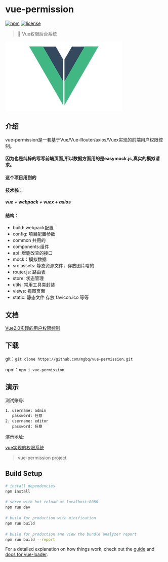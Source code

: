 
# vue-permission

[![npm](https://img.shields.io/npm/v/vue-access-control.svg)](https://www.npmjs.com/package/vue-access-control/)  [![license](https://img.shields.io/github/license/tower1229/Vue-Access-Control.svg)]()

> :gem: Vue权限后台系统

![logo](https://github.com/tower1229/tower1229.github.io/raw/master/asset/vsc-logo.png)

## 介绍

vue-permission是一套基于Vue/Vue-Router/axios/Vuex实现的前端用户权限控制。
#### 因为也是纯粹的写写前端页面,所以数据方面用的是easymock.js,真实的模拟请求。
#### 这个项目用到的
####  技术栈：
##### vue + webpack + vuex + axios

#### 结构：
- build: webpack配置
- config: 项目配置参数
- common 共用的
- components:组件
- api :增删改查的接口
- mock：模拟数据
- src assets: 静态资源文件，存放图片啥的 
- router.js: 路由表 
- store: 状态管理 
- utils: 常用工具类封装
- views: 视图页面
-  static: 静态文件 存放 favicon.ico 等等


## 文档

[Vue2.0实现的用户权限控制](http://blog.csdn.net/qq_32340877/article/details/79416344)



## 下载

git：`git clone https://github.com/mgbq/vue-permission.git`

npm：`npm i vue-permission`


## 演示

测试账号:

``` bash
1. username: admin
   password: 任意
2. username: editor
   password: 任意
```

演示地址:

[vue实现的权限系统](https://mgbq.github.io/vue-permission/#/login)

>   vue-permission project

## Build Setup

``` bash
# install dependencies
npm install

# serve with hot reload at localhost:8080
npm run dev

# build for production with minification
npm run build

# build for production and view the bundle analyzer report
npm run build --report
```

For a detailed explanation on how things work, check out the [guide](http://vuejs-templates.github.io/webpack/) and [docs for vue-loader](http://vuejs.github.io/vue-loader).
